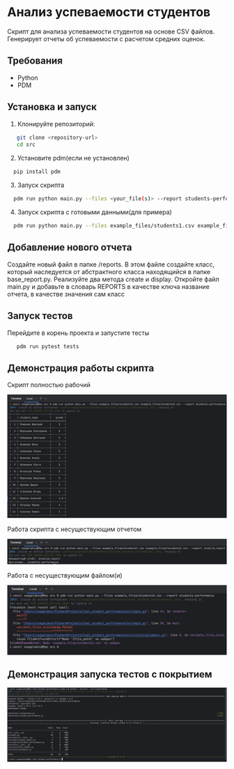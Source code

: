 # Анализ успеваемости студентов

Скрипт для анализа успеваемости студентов на основе CSV файлов. Генерирует отчеты об успеваемости с расчетом средних оценок.

## Требования
- Python
- PDM
## Установка и запуск

1. Клонируйте репозиторий:
```bash
   git clone <repository-url>
   cd src
```
2. Установите pdm(если не установлен)
```bash
  pip install pdm
```
3. Запуск скрипта 
```bash
  pdm run python main.py --files <your_file(s)> --report students-performance
```
4. Запуск скрипта с готовыми данными(для примера)
```bash
  pdm run python main.py --files example_files/students1.csv example_files/students2.csv --report students-performance
```

## Добавление нового отчета
Создайте новый файл в папке /reports. В этом файле создайте
класс, который наследуется от абстрактного класса находящийся в папке base_report.py.
Реализуйте два метода create и display. Откройте файл main.py и добавьте в словарь REPORTS
в качестве ключа название отчета, в качестве значения сам класс

## Запуск тестов

Перейдите в корень проекта и запустите тесты
```bash
   pdm run pytest tests
```

## Демонстрация работы скрипта
Скрипт полностью рабочий

![Рабочий](/images_example_work/ok.png)

Работа скрипта с несуществующим отчетом

![Не существующий отчет](/images_example_work/invalid_report.png)

Работа с несуществующим файлом(и)

![Не существующий файл](/images_example_work/not_existing_file.png)

## Демонстрация запуска тестов с покрытием
![Тесты с покрытием](/images_example_work/test.png)
